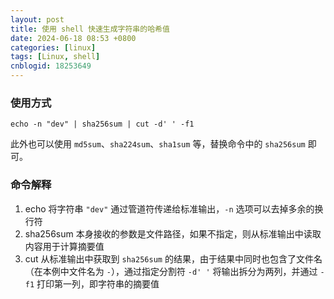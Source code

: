 ```yaml
---
layout: post
title: 使用 shell 快速生成字符串的哈希值
date: 2024-06-18 08:53 +0800
categories: [linux]
tags: [Linux, shell]
cnblogid: 18253649
---
```


### 使用方式
```shell
echo -n "dev" | sha256sum | cut -d' ' -f1
```
此外也可以使用 `md5sum`、`sha224sum`、`sha1sum` 等，替换命令中的 `sha256sum` 即可。



### 命令解释
1. echo 将字符串 `"dev"` 通过管道符传递给标准输出，`-n` 选项可以去掉多余的换行符
2. sha256sum 本身接收的参数是文件路径，如果不指定，则从标准输出中读取内容用于计算摘要值
3. cut 从标准输出中获取到 `sha256sum` 的结果，由于结果中同时也包含了文件名（在本例中文件名为 `-`），通过指定分割符 `-d' '` 将输出拆分为两列，并通过 `-f1` 打印第一列，即字符串的摘要值
